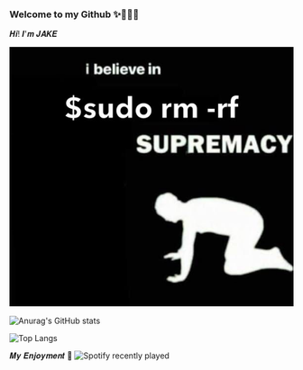 ### Welcome to my Github  ✨🤸🏼‍♀️

𝑯𝒊! 𝑰'𝒎 𝑱𝑨𝑲𝑬 

![image](./sudo.JPG)

![Anurag's GitHub stats](https://github-readme-stats.vercel.app/api?username=JAKEYSLINKY&theme=tokyonight)


![Top Langs](https://github-readme-stats.vercel.app/api/top-langs/?username=JAKEYSLINKY&theme=radical)



𝑴𝒚 𝑬𝒏𝒋𝒐𝒚𝒎𝒆𝒏𝒕 🫧
![Spotify recently played](https://spotify-recently-played-readme.vercel.app/api?user=31cvbqugbj36s276q4whfbhwjqri&width=600&count=5)



